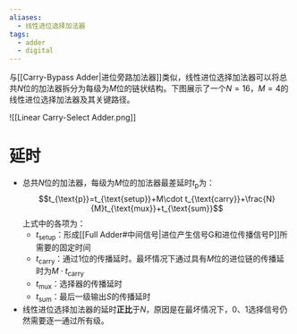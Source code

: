 ```yaml
---
aliases:
  - 线性进位选择加法器
tags:
  - adder
  - digital
---
```


与[[Carry-Bypass Adder|进位旁路加法器]]类似，线性进位选择加法器可以将总共$N$位的加法器拆分为每级为$M$位的链状结构。下图展示了一个$N=16$，$M=4$的线性进位选择加法器及其关键路径。

![[Linear Carry-Select Adder.png]]

# 延时

- 总共$N$位的加法器，每级为$M$位的加法器最差延时$t_{\text{p}}$为：$$t_{\text{p}}=t_{\text{setup}}+M\cdot t_{\text{carry}}+\frac{N}{M}t_{\text{mux}}+t_{\text{sum}}$$上式中的各项为：
	- $t_{\text{setup}}$：形成[[Full Adder#中间信号|进位产生信号G和进位传播信号P]]所需要的固定时间
	- $t_{\text{carry}}$：通过1位的传播延时。最坏情况下通过具有$M$位的进位链的传播延时为$M\cdot t_{\text{carry}}$
	- $t_{\text{mux}}$：选择器的传播延时
	- $t_{\text{sum}}$：最后一级输出$S$的传播延时
- 线性进位选择加法器的延时**正比**于$N$，原因是在最坏情况下，0、1选择信号仍然需要逐一通过所有级。
